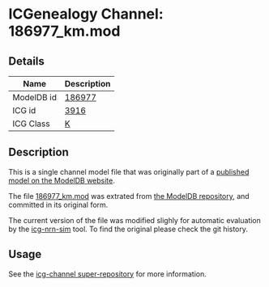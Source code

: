 # ICGenealogy Channel: 186977\_km.mod

## Details

Name | Description
---- | -----------
ModelDB id | [186977](http://senselab.med.yale.edu/ModelDB/ShowModel.cshtml?model=186977)
ICG id | [3916](http://icg.neurotheory.ox.ac.uk/channels/1/3916)
ICG Class | [K](http://icg.neurotheory.ox.ac.uk/channels/1)

## Description

This is a single channel model file that was originally part of a [published model on the ModelDB website](http://senselab.med.yale.edu/mModelDB/ShowModel.cshtml?model=186977).


The file [186977\_km.mod](186977_km.mod) was extrated from [the ModelDB repository](http://senselab.med.yale.edu/ModelDB/ShowModel.cshtml?model=186977), and committed in its original form.

The current version of the file was modified slighly for automatic evaluation by the [icg-nrn-sim](https://github.com/icgenealogy/icg-nrn-sim) tool. To find the original please check the git history.


## Usage

See the [icg-channel super-repository](https://github.com/icgenealogy/icg-channels) for more information.